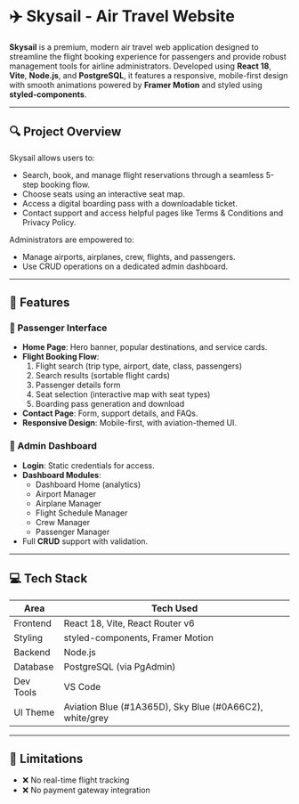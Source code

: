 # ✈️ Skysail - Air Travel Website

**Skysail** is a premium, modern air travel web application designed to streamline the flight booking experience for passengers and provide robust management tools for airline administrators. Developed using **React 18**, **Vite**, **Node.js**, and **PostgreSQL**, it features a responsive, mobile-first design with smooth animations powered by **Framer Motion** and styled using **styled-components**.

---

## 🔍 Project Overview

Skysail allows users to:

- Search, book, and manage flight reservations through a seamless 5-step booking flow.
- Choose seats using an interactive seat map.
- Access a digital boarding pass with a downloadable ticket.
- Contact support and access helpful pages like Terms & Conditions and Privacy Policy.

Administrators are empowered to:

- Manage airports, airplanes, crew, flights, and passengers.
- Use CRUD operations on a dedicated admin dashboard.

---

## 🎯 Features

### 👤 Passenger Interface

- **Home Page**: Hero banner, popular destinations, and service cards.
- **Flight Booking Flow**:
  1. Flight search (trip type, airport, date, class, passengers)
  2. Search results (sortable flight cards)
  3. Passenger details form
  4. Seat selection (interactive map with seat types)
  5. Boarding pass generation and download
- **Contact Page**: Form, support details, and FAQs.
- **Responsive Design**: Mobile-first, with aviation-themed UI.

### 🔐 Admin Dashboard

- **Login**: Static credentials for access.
- **Dashboard Modules**:
  - Dashboard Home (analytics)
  - Airport Manager
  - Airplane Manager
  - Flight Schedule Manager
  - Crew Manager
  - Passenger Manager
- Full **CRUD** support with validation.

---

## 💻 Tech Stack

| Area        | Tech Used                              |
|-------------|-----------------------------------------|
| Frontend    | React 18, Vite, React Router v6         |
| Styling     | styled-components, Framer Motion        |
| Backend     | Node.js                                 |
| Database    | PostgreSQL (via PgAdmin)                |
| Dev Tools   | VS Code                                 |
| UI Theme    | Aviation Blue (#1A365D), Sky Blue (#0A66C2), white/grey |

---

## 🚫 Limitations

- ❌ No real-time flight tracking
- ❌ No payment gateway integration
